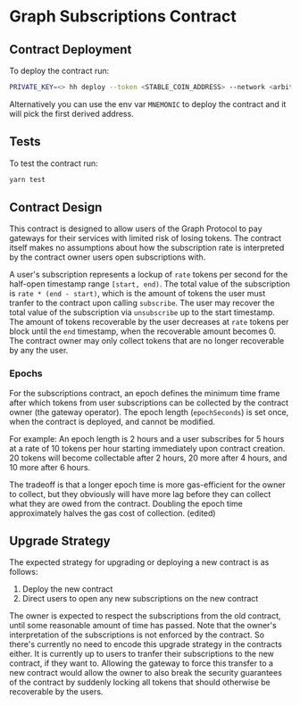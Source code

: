 # Graph Subscriptions Contract

## Contract Deployment

To deploy the contract run:

```bash
PRIVATE_KEY=<> hh deploy --token <STABLE_COIN_ADDRESS> --network <arbitrum-goerli|arbitrum-one>
```

Alternatively you can use the env var `MNEMONIC` to deploy the contract and it will pick the first derived address.

## Tests

To test the contract run:

```bash
yarn test
```

## Contract Design

This contract is designed to allow users of the Graph Protocol to pay gateways for their services
with limited risk of losing tokens. The contract itself makes no assumptions about how the
subscription rate is interpreted by the contract owner users open subscriptions with.

A user's subscription represents a lockup of `rate` tokens per second for the half-open timestamp
range `[start, end)`. The total value of the subscription is `rate * (end - start)`, which is the
amount of tokens the user must tranfer to the contract upon calling `subscribe`. The user may
recover the total value of the subscription via `unsubscribe` up to the start timestamp. The amount
of tokens recoverable by the user decreases at `rate` tokens per block until the `end` timestamp,
when the recoverable amount becomes 0. The contract owner may only collect tokens that are no longer
recoverable by any the user.

### Epochs

For the subscriptions contract, an epoch defines the minimum time frame after which tokens from user
subscriptions can be collected by the contract owner (the gateway operator). The epoch length
(`epochSeconds`) is set once, when the contract is deployed, and cannot be modified.

For example:
An epoch length is 2 hours and a user subscribes for 5 hours at a rate of 10 tokens per hour
starting immediately upon contract creation. 20 tokens will become collectable after 2 hours, 20
more after 4 hours, and 10 more after 6 hours.

The tradeoff is that a longer epoch time is more gas-efficient for the owner to collect, but they
obviously will have more lag before they can collect what they are owed from the contract. Doubling
the epoch time approximately halves the gas cost of collection. (edited)

## Upgrade Strategy

The expected strategy for upgrading or deploying a new contract is as follows:

1. Deploy the new contract
2. Direct users to open any new subscriptions on the new contract

The owner is expected to respect the subscriptions from the old contract, until some reasonable
amount of time has passed. Note that the owner's interpretation of the subscriptions is not enforced
by the contract. So there's currently no need to encode this upgrade strategy in the contracts
either. It is currently up to users to tranfer their subscriptions to the new contract, if they
want to. Allowing the gateway to force this transfer to a new contract would allow the owner to
also break the security guarantees of the contract by suddenly locking all tokens that should
otherwise be recoverable by the users.
